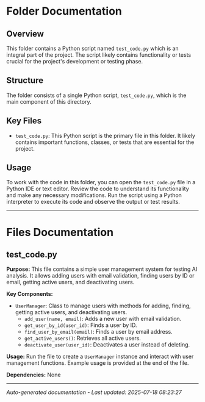 # Folder Documentation

## Overview
This folder contains a Python script named `test_code.py` which is an integral part of the project. The script likely contains functionality or tests crucial for the project's development or testing phase.

## Structure
The folder consists of a single Python script, `test_code.py`, which is the main component of this directory.

## Key Files
- `test_code.py`: This Python script is the primary file in this folder. It likely contains important functions, classes, or tests that are essential for the project.

## Usage
To work with the code in this folder, you can open the `test_code.py` file in a Python IDE or text editor. Review the code to understand its functionality and make any necessary modifications. Run the script using a Python interpreter to execute its code and observe the output or test results.

---

# Files Documentation

## test_code.py

**Purpose:** This file contains a simple user management system for testing AI analysis. It allows adding users with email validation, finding users by ID or email, getting active users, and deactivating users.

**Key Components:**
- `UserManager`: Class to manage users with methods for adding, finding, getting active users, and deactivating users.
  - `add_user(name, email)`: Adds a new user with email validation.
  - `get_user_by_id(user_id)`: Finds a user by ID.
  - `find_user_by_email(email)`: Finds a user by email address.
  - `get_active_users()`: Retrieves all active users.
  - `deactivate_user(user_id)`: Deactivates a user instead of deleting.

**Usage:** Run the file to create a `UserManager` instance and interact with user management functions. Example usage is provided at the end of the file.

**Dependencies:** None

---
*Auto-generated documentation - Last updated: 2025-07-18 08:23:27*
